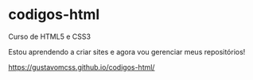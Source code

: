 # codigos-html
 Curso de HTML5 e CSS3

Estou aprendendo a criar sites e agora vou gerenciar meus repositórios!

https://gustavomcss.github.io/codigos-html/
